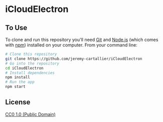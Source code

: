# iCloudElectron

## To Use

To clone and run this repository you'll need [Git](https://git-scm.com) and [Node.js](https://nodejs.org/en/download/) (which comes with [npm](http://npmjs.com)) installed on your computer. From your command line:

```bash
# Clone this repository
git clone https://github.com/jeremy-cartallier/iCloudElectron
# Go into the repository
cd iCloudElectron
# Install dependencies
npm install
# Run the app
npm start
```

## License

[CC0 1.0 (Public Domain)](LICENSE.md)
